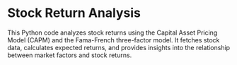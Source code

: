 # Stock Return Analysis

This Python code analyzes stock returns using the Capital Asset Pricing Model (CAPM) and the Fama-French three-factor model. It fetches stock data, calculates expected returns, and provides insights into the relationship between market factors and stock returns.